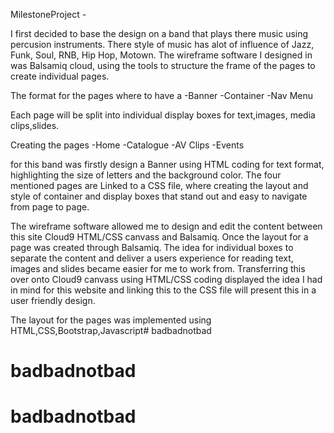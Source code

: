   MilestoneProject - 
  
  I first decided to base the design on a band that plays there music using 
  percusion instruments. There style of music has alot of influence of Jazz, 
  Funk, Soul, RNB, Hip Hop, Motown.
  The wireframe software I designed in was Balsamiq cloud, using the tools to 
  structure the frame of the pages to create individual pages.
  
  The format for the pages where to have a 
  -Banner
  -Container
  -Nav Menu
  
  Each page will be split into individual display boxes for text,images,
  media clips,slides.
  
  Creating the pages 
  -Home
  -Catalogue
  -AV Clips
  -Events
  
  for this band was firstly design a Banner using HTML 
  coding for text format, highlighting the size of letters and the background 
  color.
  The four mentioned pages are Linked to a CSS file, where creating the layout 
  and style of container and display boxes that stand out and easy to 
  navigate from page to page.
  
  The wireframe software allowed me to design and edit the content between this
  site Cloud9 HTML/CSS canvass and Balsamiq. Once the layout for a page was 
  created through Balsamiq. The idea for individual boxes to separate the 
  content and deliver a users experience for reading text, images and slides 
  became easier for me to work from.
  Transferring this over onto Cloud9 canvass using HTML/CSS coding displayed
  the idea I had in mind for this website and linking this to the CSS file 
  will present this in a user friendly design.



  
  The layout for the pages was implemented using HTML,CSS,Bootstrap,Javascript# badbadnotbad
# badbadnotbad
# badbadnotbad
